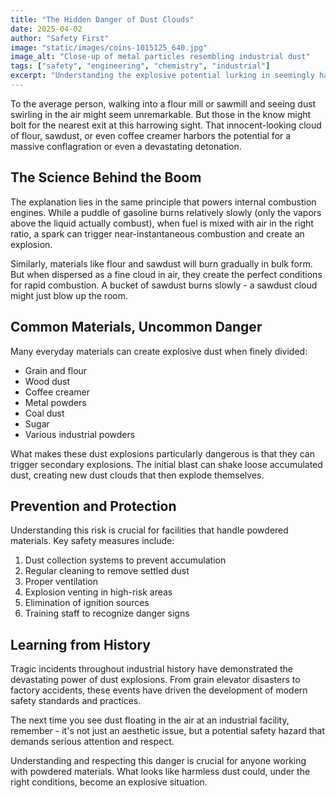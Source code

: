 ```yaml
---
title: "The Hidden Danger of Dust Clouds"
date: 2025-04-02
author: "Safety First"
image: "static/images/coins-1015125_640.jpg"
image_alt: "Close-up of metal particles resembling industrial dust"
tags: ["safety", "engineering", "chemistry", "industrial"]
excerpt: "Understanding the explosive potential lurking in seemingly harmless dust clouds, from flour mills to coffee processing plants."
---
```


To the average person, walking into a flour mill or sawmill and seeing dust swirling in the air might seem unremarkable. But those in the know might bolt for the nearest exit at this harrowing sight. That innocent-looking cloud of flour, sawdust, or even coffee creamer harbors the potential for a massive conflagration or even a devastating detonation.

## The Science Behind the Boom

The explanation lies in the same principle that powers internal combustion engines. While a puddle of gasoline burns relatively slowly (only the vapors above the liquid actually combust), when fuel is mixed with air in the right ratio, a spark can trigger near-instantaneous combustion and create an explosion.

Similarly, materials like flour and sawdust will burn gradually in bulk form. But when dispersed as a fine cloud in air, they create the perfect conditions for rapid combustion. A bucket of sawdust burns slowly - a sawdust cloud might just blow up the room.

## Common Materials, Uncommon Danger

Many everyday materials can create explosive dust when finely divided:
- Grain and flour
- Wood dust
- Coffee creamer
- Metal powders
- Coal dust
- Sugar
- Various industrial powders

What makes these dust explosions particularly dangerous is that they can trigger secondary explosions. The initial blast can shake loose accumulated dust, creating new dust clouds that then explode themselves.

## Prevention and Protection

Understanding this risk is crucial for facilities that handle powdered materials. Key safety measures include:

1. Dust collection systems to prevent accumulation
2. Regular cleaning to remove settled dust
3. Proper ventilation
4. Explosion venting in high-risk areas
5. Elimination of ignition sources
6. Training staff to recognize danger signs

## Learning from History

Tragic incidents throughout industrial history have demonstrated the devastating power of dust explosions. From grain elevator disasters to factory accidents, these events have driven the development of modern safety standards and practices.

The next time you see dust floating in the air at an industrial facility, remember - it's not just an aesthetic issue, but a potential safety hazard that demands serious attention and respect.

Understanding and respecting this danger is crucial for anyone working with powdered materials. What looks like harmless dust could, under the right conditions, become an explosive situation. 
